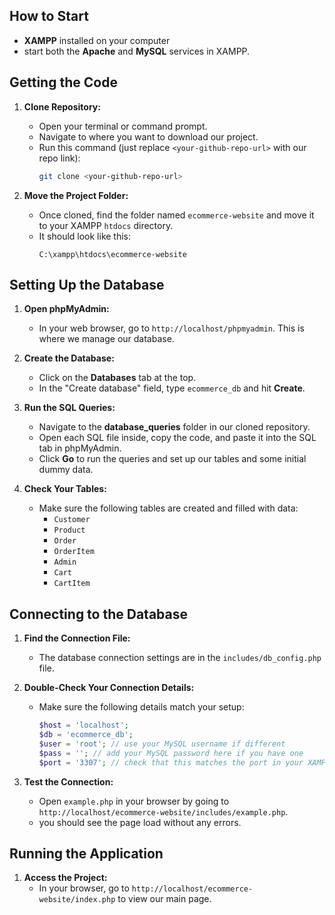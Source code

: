 
## How to Start

- **XAMPP** installed on your computer 
- start both the **Apache** and **MySQL** services in XAMPP.

## Getting the Code

1. **Clone Repository:**
   - Open your terminal or command prompt.
   - Navigate to where you want to download our project.
   - Run this command (just replace `<your-github-repo-url>` with our repo link):
     ```bash
     git clone <your-github-repo-url>
     ```

2. **Move the Project Folder:**
   - Once cloned, find the folder named `ecommerce-website` and move it to your XAMPP `htdocs` directory. 
   - It should look like this:
     ```
     C:\xampp\htdocs\ecommerce-website
     ```

## Setting Up the Database

1. **Open phpMyAdmin:**
   - In your web browser, go to `http://localhost/phpmyadmin`. This is where we manage our database.

2. **Create the Database:**
   - Click on the **Databases** tab at the top.
   - In the "Create database" field, type `ecommerce_db` and hit **Create**.

3. **Run the SQL Queries:**
   - Navigate to the **database_queries** folder in our cloned repository.
   - Open each SQL file inside, copy the code, and paste it into the SQL tab in phpMyAdmin.
   - Click **Go** to run the queries and set up our tables and some initial dummy data.

4. **Check Your Tables:**
   - Make sure the following tables are created and filled with data:
     - `Customer`
     - `Product`
     - `Order`
     - `OrderItem`
     - `Admin`
     - `Cart`
     - `CartItem`

## Connecting to the Database

1. **Find the Connection File:**
   - The database connection settings are in the `includes/db_config.php` file.

2. **Double-Check Your Connection Details:**
   - Make sure the following details match your setup:
     ```php
     $host = 'localhost';
     $db = 'ecommerce_db';
     $user = 'root'; // use your MySQL username if different
     $pass = ''; // add your MySQL password here if you have one
     $port = '3307'; // check that this matches the port in your XAMPP
     ```

3. **Test the Connection:**
   - Open `example.php` in your browser by going to `http://localhost/ecommerce-website/includes/example.php`.
   - you should see the page load without any errors.

## Running the Application

1. **Access the Project:**
   - In your browser, go to `http://localhost/ecommerce-website/index.php` to view our main page.
